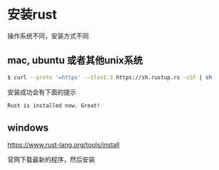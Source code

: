 # 安装rust


操作系统不同，安装方式不同


## mac, ubuntu 或者其他unix系统


```bash
$ curl --proto '=https' --tlsv1.3 https://sh.rustup.rs -sSf | sh
```


安装成功会有下面的提示


```bash
Rust is installed now. Great!
```


## windows

https://www.rust-lang.org/tools/install


官网下载最新的程序，然后安装